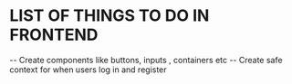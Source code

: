 # LIST OF THINGS TO DO IN FRONTEND
  -- Create components like buttons, inputs , containers etc
  -- Create safe context for when users log in and register